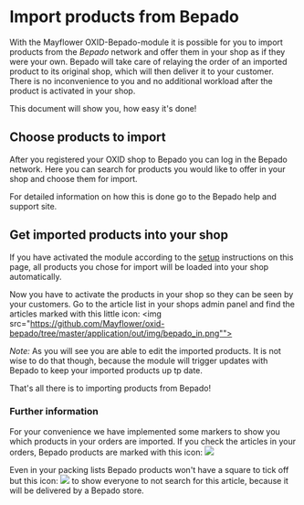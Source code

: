 # Import products from Bepado

With the Mayflower OXID-Bepado-module it is possible for you to import products from the *Bepado* network and offer 
them in your shop as if they were your own. Bepado will take care of relaying the order of an imported product to its 
original shop, which will then deliver it to your customer. There is no inconvenience to you and no additional workload 
after the product is activated in your shop.

This document will show you, how easy it's done!


## Choose products to import

After you registered your OXID shop to Bepado you can log in the Bepado network. Here you can search for products you 
would like to offer in your shop and choose them for import.

For detailed information on how this is done go to the Bepado help and support site.


## Get imported products into your shop

If you have activated the module according to the [setup](https://github.com/Mayflower/oxid-bepado/tree/master/docs/setup.md) 
instructions on this page, all products you chose for import will be loaded into your shop automatically. 

Now you have to activate the products in your shop so they can be seen by your customers. Go to the article list in your 
shops admin panel and find the articles marked with this little icon:
<img src="https://github.com/Mayflower/oxid-bepado/tree/master/application/out/img/bepado_in.png""> 

*Note:* As you will see you are able to edit the imported products. It is not wise to do that though, because the module will 
trigger updates with Bepado to keep your imported products up tp date.


That's all there is to importing products from Bepado!


### Further information

For your convenience we have implemented some markers to show you which products in your orders are imported. 
If you check the articles in your orders, Bepado products are marked with this icon:
<img src="https://github.com/Mayflower/oxid-bepado/tree/master/application/out/img/bepado.png"> 

Even in your packing lists Bepado products won't have a square to tick off but this icon:
<img src="https://github.com/Mayflower/oxid-bepado/tree/master/application/out/img/bepado_b.png"> 
to show everyone to not search for this article, because it will be delivered by a Bepado store.
